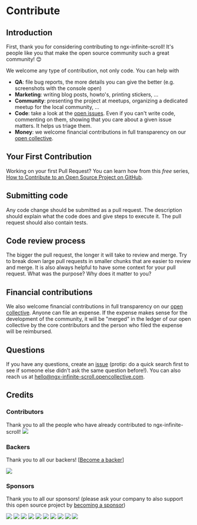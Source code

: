 # Contribute

## Introduction

First, thank you for considering contributing to ngx-infinite-scroll! It's people like you that make the open source community such a great community! 😊

We welcome any type of contribution, not only code. You can help with 
- **QA**: file bug reports, the more details you can give the better (e.g. screenshots with the console open)
- **Marketing**: writing blog posts, howto's, printing stickers, ...
- **Community**: presenting the project at meetups, organizing a dedicated meetup for the local community, ...
- **Code**: take a look at the [open issues](issues). Even if you can't write code, commenting on them, showing that you care about a given issue matters. It helps us triage them.
- **Money**: we welcome financial contributions in full transparency on our [open collective](https://opencollective.com/ngx-infinite-scroll).

## Your First Contribution

Working on your first Pull Request? You can learn how from this *free* series, [How to Contribute to an Open Source Project on GitHub](https://egghead.io/series/how-to-contribute-to-an-open-source-project-on-github).

## Submitting code

Any code change should be submitted as a pull request. The description should explain what the code does and give steps to execute it. The pull request should also contain tests.

## Code review process

The bigger the pull request, the longer it will take to review and merge. Try to break down large pull requests in smaller chunks that are easier to review and merge.
It is also always helpful to have some context for your pull request. What was the purpose? Why does it matter to you?

## Financial contributions

We also welcome financial contributions in full transparency on our [open collective](https://opencollective.com/ngx-infinite-scroll).
Anyone can file an expense. If the expense makes sense for the development of the community, it will be "merged" in the ledger of our open collective by the core contributors and the person who filed the expense will be reimbursed.

## Questions

If you have any questions, create an [issue](issue) (protip: do a quick search first to see if someone else didn't ask the same question before!).
You can also reach us at hello@ngx-infinite-scroll.opencollective.com.

## Credits

### Contributors

Thank you to all the people who have already contributed to ngx-infinite-scroll!
<a href="graphs/contributors"><img src="https://opencollective.com/ngx-infinite-scroll/contributors.svg?width=890" /></a>


### Backers

Thank you to all our backers! [[Become a backer](https://opencollective.com/ngx-infinite-scroll#backer)]

<a href="https://opencollective.com/ngx-infinite-scroll#backers" target="_blank"><img src="https://opencollective.com/ngx-infinite-scroll/backers.svg?width=890"></a>


### Sponsors

Thank you to all our sponsors! (please ask your company to also support this open source project by [becoming a sponsor](https://opencollective.com/ngx-infinite-scroll#sponsor))

<a href="https://opencollective.com/ngx-infinite-scroll/sponsor/0/website" target="_blank"><img src="https://opencollective.com/ngx-infinite-scroll/sponsor/0/avatar.svg"></a>
<a href="https://opencollective.com/ngx-infinite-scroll/sponsor/1/website" target="_blank"><img src="https://opencollective.com/ngx-infinite-scroll/sponsor/1/avatar.svg"></a>
<a href="https://opencollective.com/ngx-infinite-scroll/sponsor/2/website" target="_blank"><img src="https://opencollective.com/ngx-infinite-scroll/sponsor/2/avatar.svg"></a>
<a href="https://opencollective.com/ngx-infinite-scroll/sponsor/3/website" target="_blank"><img src="https://opencollective.com/ngx-infinite-scroll/sponsor/3/avatar.svg"></a>
<a href="https://opencollective.com/ngx-infinite-scroll/sponsor/4/website" target="_blank"><img src="https://opencollective.com/ngx-infinite-scroll/sponsor/4/avatar.svg"></a>
<a href="https://opencollective.com/ngx-infinite-scroll/sponsor/5/website" target="_blank"><img src="https://opencollective.com/ngx-infinite-scroll/sponsor/5/avatar.svg"></a>
<a href="https://opencollective.com/ngx-infinite-scroll/sponsor/6/website" target="_blank"><img src="https://opencollective.com/ngx-infinite-scroll/sponsor/6/avatar.svg"></a>
<a href="https://opencollective.com/ngx-infinite-scroll/sponsor/7/website" target="_blank"><img src="https://opencollective.com/ngx-infinite-scroll/sponsor/7/avatar.svg"></a>
<a href="https://opencollective.com/ngx-infinite-scroll/sponsor/8/website" target="_blank"><img src="https://opencollective.com/ngx-infinite-scroll/sponsor/8/avatar.svg"></a>
<a href="https://opencollective.com/ngx-infinite-scroll/sponsor/9/website" target="_blank"><img src="https://opencollective.com/ngx-infinite-scroll/sponsor/9/avatar.svg"></a>

<!-- This `CONTRIBUTING.md` is based on @nayafia's template https://github.com/nayafia/contributing-template -->